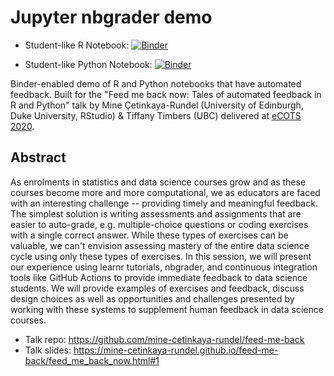 # Jupyter nbgrader demo

- Student-like R Notebook: [![Binder](https://mybinder.org/badge_logo.svg)](https://mybinder.org/v2/gh/ttimbers/jupyter-demo/master?filepath=jupyter-nbgrader-r%2Frelease%2Fworksheet_01_r%2Fworksheet_01_r.ipynb)

- Student-like Python Notebook: [![Binder](https://mybinder.org/badge_logo.svg)](https://mybinder.org/v2/gh/ttimbers/jupyter-demo/master?filepath=jupyter-nbgrader-python%2Frelease%2Fworksheet_01_python%2Fworksheet_01_python.ipynb)

Binder-enabled demo of R and Python notebooks that have automated feedback. Built for the "Feed me back now: Tales of automated feedback in R and Python" talk by Mine Çetinkaya-Rundel (University of Edinburgh, Duke University, RStudio) & Tiffany Timbers (UBC) delivered at [eCOTS 2020](https://www.causeweb.org/cause/ecots/ecots20/breakouts/9).

## Abstract

As enrolments in statistics and data science courses grow and as these courses become more and more computational, we as educators are faced with an interesting challenge -- providing timely and meaningful feedback. The simplest solution is writing assessments and assignments that are easier to auto-grade, e.g. multiple-choice questions or coding exercises with a single correct answer. While these types of exercises can be valuable, we can't envision assessing mastery of the entire data science cycle using only these types of exercises. In this session, we will present our experience using learnr tutorials, nbgrader, and continuous integration tools like GitHub Actions to provide immediate feedback to data science students. We will provide examples of exercises and feedback, discuss design choices as well as opportunities and challenges presented by working with these systems to supplement human feedback in data science courses.

- Talk repo: https://github.com/mine-cetinkaya-rundel/feed-me-back
- Talk slides: https://mine-cetinkaya-rundel.github.io/feed-me-back/feed_me_back_now.html#1

